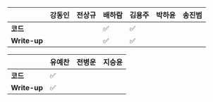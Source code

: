 |              | 강동인 |        전상규      | 배하람 | 김용주 | 박하윤 | 송진범 |
| ------------ | ------ | ----------------- | ------ | ------ | ------ | ------ |
| **코드**     ||| :white_check_mark: | :white_check_mark:       |        |        |
| **Write-up** ||| :white_check_mark: | :white_check_mark:       |        |        |

|              | 유예찬 | 전병운 | 지승윤 |
| ------------ | ------ | ------ | ------ |
| **코드**     | :white_check_mark: |  |        |
| **Write-up** | :white_check_mark: |      |        |

